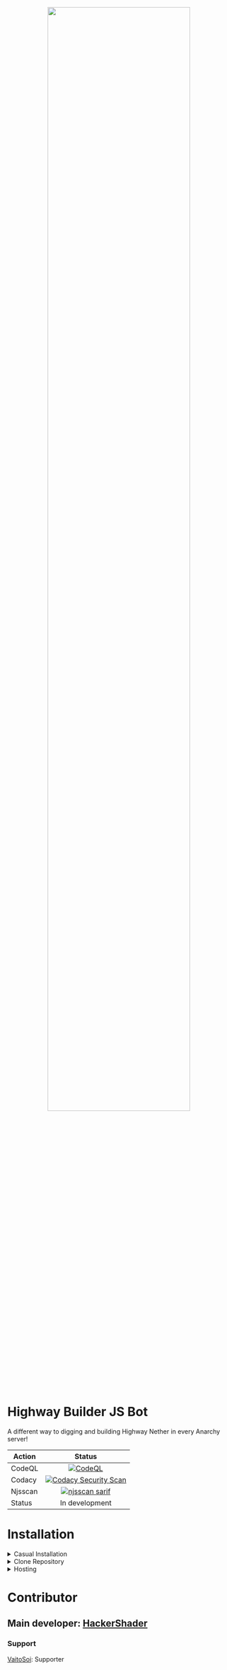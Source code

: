 
<p align="center">
    <img src="https://cdn.discordapp.com/attachments/745095165554851922/978514447716990976/unknown.png" style="width: 80%">
</p>


# **Highway Builder JS Bot**

A different way to digging and building Highway Nether in every Anarchy server!

| Action |                                                                                        Status                                                                                         |
|--------|:-------------------------------------------------------------------------------------------------------------------------------------------------------------------------------------:|
| CodeQL |  [![CodeQL](https://github.com/HackerShader/HighwayBot/actions/workflows/codeql.yml/badge.svg?branch=main)](https://github.com/HackerShader/HighwayBot/actions/workflows/codeql.yml)  |
| Codacy | [![Codacy Security Scan](https://github.com/HackerShader/HighwayBot/actions/workflows/codacy.yml/badge.svg)](https://github.com/HackerShader/HighwayBot/actions/workflows/codacy.yml) |
| Njsscan |  [![njsscan sarif](https://github.com/HackerShader/HighwayBot/actions/workflows/njsscan.yml/badge.svg)](https://github.com/HackerShader/HighwayBot/actions/workflows/njsscan.yml)     |
| Status |                                                                                    In development                                                                                     |


# Installation

<details> 
    <summary>Casual Installation</summary>

> Rewriting...

</details>

<details> 
    <summary>Clone Repository</summary>
Type this command into terminal (require git: https://git-scm.com/)

```
git clone https://github.com/HackerShader/HighwayBot.git
```
</details>

<details>
    <summary>Hosting</summary>
    
### Heroku method

> Go to [Heroku](https://www.heroku.com) Website

> Create an account

> Create an app in dashboard

> Go to the app/Deploy

> Push the Source code of highwaybot to your **private repository**
>> IF you don't have github account, create them and repository with option: **private**

> Follow this table 

| Action                 |                     Status                      |
|-------------------|:-----------------------------------------------:|
||

> Create "Procfile" in your repository

> Input "worker node ./index.js" in Procfile

> Go to resources pages and 

</details>

# Contributor
## Main developer: [HackerShader](https://github.com/HackerShader)

### Support

[VaitoSoi](https://github.com/VaitoSoi): Supporter



